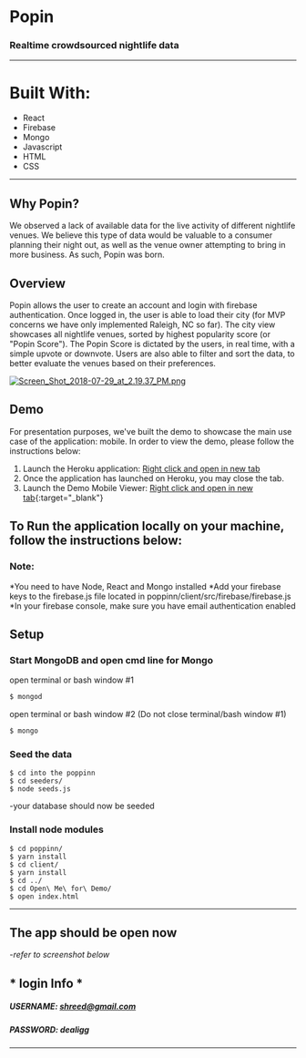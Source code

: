 # Popin

### Realtime crowdsourced nightlife data
    
____
# Built With:
  - React
  - Firebase
  - Mongo
  - Javascript
  - HTML
  - CSS
  _____

## Why Popin?
We observed a lack of available data for the live activity of different nightlife venues. We believe this type of data would be valuable to a consumer planning their night out, as well as the venue owner attempting to bring in more business. As such, Popin was born.

## Overview
Popin allows the user to create an account and login with firebase authentication. Once logged in, the user is able to load their city (for MVP concerns we have only implemented Raleigh, NC so far). The city view showcases all nightlife venues, sorted by highest popularity score (or "Popin Score"). The Popin Score is dictated by the users, in real time, with a simple upvote or downvote. Users are also able to filter and sort the data, to better evaluate the venues based on their preferences.

[![Screen_Shot_2018-07-29_at_2.19.37_PM.png](https://s8.postimg.cc/6iqq58u2t/Screen_Shot_2018-07-29_at_2.19.37_PM.png)](https://postimg.cc/image/4e6d45sg1/)

## Demo
For presentation purposes, we've built the demo to showcase the main use case of the application: mobile. In order to view the demo, please follow the instructions below:
1. Launch the Heroku application: [Right click and open in new tab](https://frozen-bastion-62666.herokuapp.com/)
2. Once the application has launched on Heroku, you may close the tab.
3. Launch the Demo Mobile Viewer: [Right click and open in new tab](https://shreedamin.github.io/demo/){:target="_blank"}

## To Run the application locally on your machine, follow the instructions below:

### Note:
*You need to have Node, React and Mongo installed 
*Add your firebase keys to the firebase.js file located in poppinn/client/src/firebase/firebase.js
*In your firebase console, make sure you have email authentication enabled 

## Setup
### Start MongoDB and open cmd line for Mongo
open terminal or bash window #1
```sh
$ mongod
```
open terminal or bash window #2 (Do not close terminal/bash window #1)
```sh
$ mongo
```

### Seed the data
```
$ cd into the poppinn
$ cd seeders/
$ node seeds.js
```
-your database should now be seeded

### Install node modules
```
$ cd poppinn/
$ yarn install
$ cd client/
$ yarn install
$ cd ../
$ cd Open\ Me\ for\ Demo/
$ open index.html
```
___
## The app should be open now
-*refer to screenshot below*
## * login Info *
##### USERNAME: shreed@gmail.com
##### PASSWORD: dealigg
  _________

